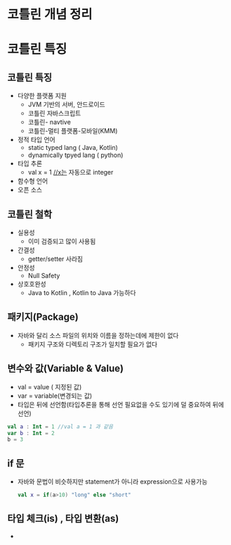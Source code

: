 # 코틀린 개념 정리

# 코틀린 특징

## 코틀린 특징

- 다양한 플랫폼 지원
    - JVM 기반의 서버, 안드로이드
    - 코틀린 자바스크립트
    - 코틀린- navtive
    - 코틀린-멀티 플랫폼-모바일(KMM)
- 정적 타입 언어
    - static typed lang ( Java, Kotlin)
    - dynamically tpyed lang  ( python)
- 타입 추론
    - val  x = 1 [//x는](//x는) 자동으로 integer
- 함수형 언어
- 오픈 소스

## 코틀린 철학

- 실용성
    - 이미 검증되고 많이 사용됨
- 간결성
    - getter/setter 사라짐
- 안정성
    - Null Safety
- 상호호완성
    - Java to Kotlin , Kotlin to Java 가능하다

## 패키지(Package)

- 자바와 달리 소스 파일의 위치와 이름을 정하는데에 제한이 없다
    - 패키지 구조와 디렉토리 구조가 일치할 필요가 없다

## 변수와 값(Variable & Value)

- val = value ( 지정된 값)
- var = variable(변경되는 값)
- 타입은 뒤에 선언함(타입추론을 통해 선언 필요없을 수도 있기에 덜 중요하여 뒤에 선언)

```kotlin
val a : Int = 1 //val a = 1 과 같음
var b : Int = 2
b = 3
```

## if 문

- 자바와 문법이 비슷하지만 statement가 아니라 expression으로 사용가능

    ```kotlin
    val x = if(a>10) "long" else "short"
    ```

## 타입 체크(is) , 타입 변환(as)

-
